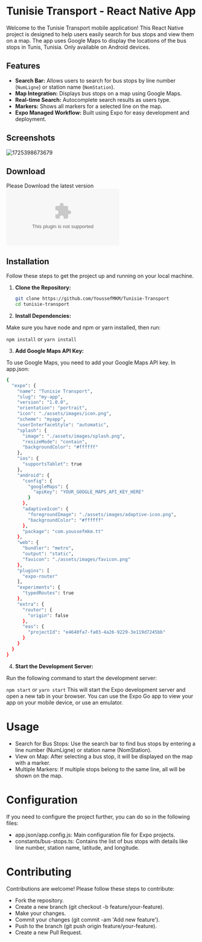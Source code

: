 # Tunisie Transport - React Native App

Welcome to the Tunisie Transport mobile application! This React Native project is designed to help users easily search for bus stops and view them on a map. The app uses Google Maps to display the locations of the bus stops in Tunis, Tunisia.
Only available on Android devices.

## Features

- **Search Bar:** Allows users to search for bus stops by line number (`NumLigne`) or station name (`NomStation`).
- **Map Integration:** Displays bus stops on a map using Google Maps.
- **Real-time Search:** Autocomplete search results as users type.
- **Markers:** Shows all markers for a selected line on the map.
- **Expo Managed Workflow:** Built using Expo for easy development and deployment.

## Screenshots
![1725398673679](https://github.com/user-attachments/assets/698dc0ed-fa4a-4a61-a8ca-1268186273b5)


## Download
Please Download the latest version ![here](https://github.com/YoussefMKM/Tunisie_Transport/releases/download/alpha/Tunisie-Transport-v0.1.0-alpha.apk)


## Installation

Follow these steps to get the project up and running on your local machine.

1. **Clone the Repository:**

   ```bash
   git clone https://github.com/YoussefMKM/Tunisie-Transport
   cd tunisie-transport
   ```
   
2. **Install Dependencies:**

Make sure you have node and npm or yarn installed, then run:

``npm install``
or
``yarn install``

3. **Add Google Maps API Key:**

To use Google Maps, you need to add your Google Maps API key. In app.json:

```bash
{
  "expo": {
    "name": "Tunisie Transport",
    "slug": "my-app",
    "version": "1.0.0",
    "orientation": "portrait",
    "icon": "./assets/images/icon.png",
    "scheme": "myapp",
    "userInterfaceStyle": "automatic",
    "splash": {
      "image": "./assets/images/splash.png",
      "resizeMode": "contain",
      "backgroundColor": "#ffffff"
    },
    "ios": {
      "supportsTablet": true
    },
    "android": {
      "config": {
        "googleMaps": {
          "apiKey": "YOUR_GOOGLE_MAPS_API_KEY_HERE"
        }
      },
      "adaptiveIcon": {
        "foregroundImage": "./assets/images/adaptive-icon.png",
        "backgroundColor": "#ffffff"
      },
      "package": "com.youssefmkm.tt"
    },
    "web": {
      "bundler": "metro",
      "output": "static",
      "favicon": "./assets/images/favicon.png"
    },
    "plugins": [
      "expo-router"
    ],
    "experiments": {
      "typedRoutes": true
    },
    "extra": {
      "router": {
        "origin": false
      },
      "eas": {
        "projectId": "e4640fa7-fa03-4a26-9229-3e119d7245bb"
      }
    }
  }
}

```

4. **Start the Development Server:**

Run the following command to start the development server:

``npm start``
or
``yarn start``
This will start the Expo development server and open a new tab in your browser. You can use the Expo Go app to view your app on your mobile device, or use an emulator.

# Usage

- Search for Bus Stops: Use the search bar to find bus stops by entering a line number (NumLigne) or station name (NomStation).
- View on Map: After selecting a bus stop, it will be displayed on the map with a marker.
- Multiple Markers: If multiple stops belong to the same line, all will be shown on the map.

# Configuration

If you need to configure the project further, you can do so in the following files:

- app.json/app.config.js: Main configuration file for Expo projects.
- constants/bus-stops.ts: Contains the list of bus stops with details like line number, station name, latitude, and longitude.

# Contributing

Contributions are welcome! Please follow these steps to contribute:

- Fork the repository.
- Create a new branch (git checkout -b feature/your-feature).
- Make your changes.
- Commit your changes (git commit -am 'Add new feature').
- Push to the branch (git push origin feature/your-feature).
- Create a new Pull Request.
